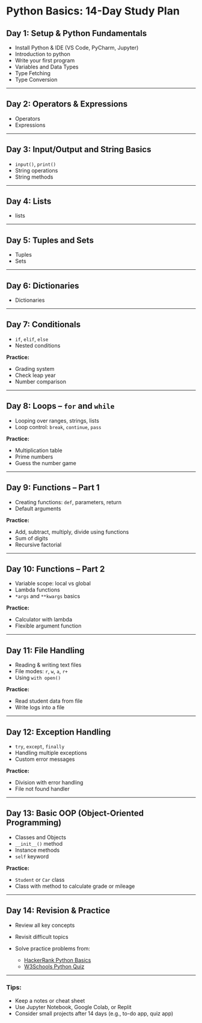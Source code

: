 # Python Basics: 14-Day Study Plan

## Day 1: Setup & Python Fundamentals

* Install Python & IDE (VS Code, PyCharm, Jupyter) 
* Introduction to python
* Write your first program
* Variables and Data Types
* Type Fetching
* Type Conversion

---

## Day 2: Operators & Expressions

* Operators
* Expressions

---

## Day 3: Input/Output and String Basics

* `input()`, `print()`
* String operations
* String methods

---

## Day 4: Lists

* lists

---

## Day 5: Tuples and Sets

* Tuples
* Sets

---

## Day 6: Dictionaries

* Dictionaries

---

## Day 7: Conditionals

* `if`, `elif`, `else`
* Nested conditions

**Practice:**

* Grading system
* Check leap year
* Number comparison

---

## Day 8: Loops – `for` and `while`

* Looping over ranges, strings, lists
* Loop control: `break`, `continue`, `pass`

**Practice:**

* Multiplication table
* Prime numbers
* Guess the number game

---

## Day 9: Functions – Part 1

* Creating functions: `def`, parameters, return
* Default arguments

**Practice:**

* Add, subtract, multiply, divide using functions
* Sum of digits
* Recursive factorial

---

## Day 10: Functions – Part 2

* Variable scope: local vs global
* Lambda functions
* `*args` and `**kwargs` basics

**Practice:**

* Calculator with lambda
* Flexible argument function

---

## Day 11: File Handling

* Reading & writing text files
* File modes: `r`, `w`, `a`, `r+`
* Using `with open()`

**Practice:**

* Read student data from file
* Write logs into a file

---

## Day 12: Exception Handling

* `try`, `except`, `finally`
* Handling multiple exceptions
* Custom error messages

**Practice:**

* Division with error handling
* File not found handler

---

## Day 13: Basic OOP (Object-Oriented Programming)

* Classes and Objects
* `__init__()` method
* Instance methods
* `self` keyword

**Practice:**

* `Student` or `Car` class
* Class with method to calculate grade or mileage

---

## Day 14: Revision & Practice

* Review all key concepts
* Revisit difficult topics
* Solve practice problems from:

  * [HackerRank Python Basics](https://www.hackerrank.com/domains/tutorials/10-days-of-python)
  * [W3Schools Python Quiz](https://www.w3schools.com/quiztest/quiztest.asp?qtest=Python)

---

### Tips:

* Keep a notes or cheat sheet
* Use Jupyter Notebook, Google Colab, or Replit
* Consider small projects after 14 days (e.g., to-do app, quiz app)
